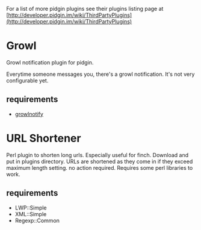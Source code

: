For a list of more pidgin plugins see their plugins listing page at [http://developer.pidgin.im/wiki/ThirdPartyPlugins](http://developer.pidgin.im/wiki/ThirdPartyPlugins)

# Growl

Growl notification plugin for pidgin.

Everytime someone messages you, there's a growl notification. It's not very
configurable yet.

## requirements

 * [growlnotify](http://growl.info/extras.php#growlnotify)


# URL Shortener

Perl plugin to shorten long urls. Especially useful for finch. Download and put
in plugins directory. URLs are shortened as they come in if they exceed maximum
length setting. no action required. Requires some perl libraries to work.

## requirements

* LWP::Simple
* XML::Simple
* Regexp::Common
